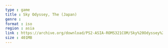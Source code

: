 ```yaml
---
type : game
title : Sky Odyssey, The (Japan)
genre : 
format : iso
region : asia
link : https://archive.org/download/PS2-ASIA-ROMS321COM/Sky%20Odyssey%2C%20The%20%28Japan%29.7z
size : 401MB
---
```

